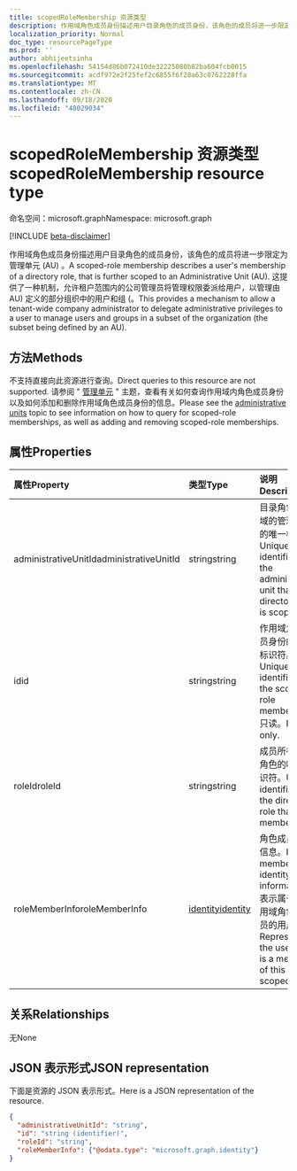 ```yaml
---
title: scopedRoleMembership 资源类型
description: 作用域角色成员身份描述用户目录角色的成员身份，该角色的成员将进一步限定为管理单元 (AU) 。  这提供了一种机制，允许租户范围内的公司 adminsistrator 将管理权限委派给用户，以管理由 AU) 定义的一部分组织中的用户和组 (。
localization_priority: Normal
doc_type: resourcePageType
ms.prod: ''
author: abhijeetsinha
ms.openlocfilehash: 54154d86b072410de32225080b82ba604fcb0015
ms.sourcegitcommit: acdf972e2f25fef2c6855f6f28a63c0762228ffa
ms.translationtype: MT
ms.contentlocale: zh-CN
ms.lasthandoff: 09/18/2020
ms.locfileid: "48029034"
---
```

# <a name="scopedrolemembership-resource-type"></a><span data-ttu-id="fb287-104">scopedRoleMembership 资源类型</span><span class="sxs-lookup"><span data-stu-id="fb287-104">scopedRoleMembership resource type</span></span>

<span data-ttu-id="fb287-105">命名空间：microsoft.graph</span><span class="sxs-lookup"><span data-stu-id="fb287-105">Namespace: microsoft.graph</span></span>

[!INCLUDE [beta-disclaimer](../../includes/beta-disclaimer.md)]

<span data-ttu-id="fb287-106">作用域角色成员身份描述用户目录角色的成员身份，该角色的成员将进一步限定为管理单元 (AU) 。</span><span class="sxs-lookup"><span data-stu-id="fb287-106">A scoped-role membership describes a user's membership of a directory role, that is further scoped to an Administrative Unit (AU).</span></span>  <span data-ttu-id="fb287-107">这提供了一种机制，允许租户范围内的公司管理员将管理权限委派给用户，以管理由 AU) 定义的部分组织中的用户和组 (。</span><span class="sxs-lookup"><span data-stu-id="fb287-107">This provides a mechanism to allow a tenant-wide company administrator to delegate administrative privileges to a user to manage users and groups in a subset of the organization (the subset being defined by an AU).</span></span>

## <a name="methods"></a><span data-ttu-id="fb287-108">方法</span><span class="sxs-lookup"><span data-stu-id="fb287-108">Methods</span></span>
<span data-ttu-id="fb287-109">不支持直接向此资源进行查询。</span><span class="sxs-lookup"><span data-stu-id="fb287-109">Direct queries to this resource are not supported.</span></span>  <span data-ttu-id="fb287-110">请参阅 " [管理单元](administrativeunit.md) " 主题，查看有关如何查询作用域内角色成员身份以及如何添加和删除作用域角色成员身份的信息。</span><span class="sxs-lookup"><span data-stu-id="fb287-110">Please see the [administrative units](administrativeunit.md) topic to see information on how to query for scoped-role memberships, as well as adding and removing scoped-role memberships.</span></span>

## <a name="properties"></a><span data-ttu-id="fb287-111">属性</span><span class="sxs-lookup"><span data-stu-id="fb287-111">Properties</span></span>
| <span data-ttu-id="fb287-112">属性</span><span class="sxs-lookup"><span data-stu-id="fb287-112">Property</span></span>   | <span data-ttu-id="fb287-113">类型</span><span class="sxs-lookup"><span data-stu-id="fb287-113">Type</span></span> | <span data-ttu-id="fb287-114">说明</span><span class="sxs-lookup"><span data-stu-id="fb287-114">Description</span></span> |
|:---------------|:--------|:----------|
|<span data-ttu-id="fb287-115">administrativeUnitId</span><span class="sxs-lookup"><span data-stu-id="fb287-115">administrativeUnitId</span></span>|<span data-ttu-id="fb287-116">string</span><span class="sxs-lookup"><span data-stu-id="fb287-116">string</span></span>|<span data-ttu-id="fb287-117">目录角色作用域的管理单元的唯一标识符</span><span class="sxs-lookup"><span data-stu-id="fb287-117">Unique identifier for the administrative unit that the directory role is scoped to</span></span>|
|<span data-ttu-id="fb287-118">id</span><span class="sxs-lookup"><span data-stu-id="fb287-118">id</span></span>|<span data-ttu-id="fb287-119">string</span><span class="sxs-lookup"><span data-stu-id="fb287-119">string</span></span>| <span data-ttu-id="fb287-120">作用域角色成员身份的唯一标识符。</span><span class="sxs-lookup"><span data-stu-id="fb287-120">Unique identifier for the scoped-role membership.</span></span> <span data-ttu-id="fb287-121">只读。</span><span class="sxs-lookup"><span data-stu-id="fb287-121">Read-only.</span></span>|
|<span data-ttu-id="fb287-122">roleId</span><span class="sxs-lookup"><span data-stu-id="fb287-122">roleId</span></span>|<span data-ttu-id="fb287-123">string</span><span class="sxs-lookup"><span data-stu-id="fb287-123">string</span></span>| <span data-ttu-id="fb287-124">成员所在目录角色的唯一标识符。</span><span class="sxs-lookup"><span data-stu-id="fb287-124">Unique identifier for the directory role that the member is in.</span></span>|
|<span data-ttu-id="fb287-125">roleMemberInfo</span><span class="sxs-lookup"><span data-stu-id="fb287-125">roleMemberInfo</span></span>|[<span data-ttu-id="fb287-126">identity</span><span class="sxs-lookup"><span data-stu-id="fb287-126">identity</span></span>](identity.md)| <span data-ttu-id="fb287-127">角色成员标识信息。</span><span class="sxs-lookup"><span data-stu-id="fb287-127">Role member identity information.</span></span> <span data-ttu-id="fb287-128">表示属于此作用域角色的成员的用户。</span><span class="sxs-lookup"><span data-stu-id="fb287-128">Represents the user that is a member of this scoped-role.</span></span>|

## <a name="relationships"></a><span data-ttu-id="fb287-129">关系</span><span class="sxs-lookup"><span data-stu-id="fb287-129">Relationships</span></span>
<span data-ttu-id="fb287-130">无</span><span class="sxs-lookup"><span data-stu-id="fb287-130">None</span></span>


## <a name="json-representation"></a><span data-ttu-id="fb287-131">JSON 表示形式</span><span class="sxs-lookup"><span data-stu-id="fb287-131">JSON representation</span></span>

<span data-ttu-id="fb287-132">下面是资源的 JSON 表示形式。</span><span class="sxs-lookup"><span data-stu-id="fb287-132">Here is a JSON representation of the resource.</span></span>

<!-- {
  "blockType": "resource",
  "optionalProperties": [

  ],
  "@odata.type": "microsoft.graph.scopedRoleMembership"
}-->

```json
{
  "administrativeUnitId": "string",
  "id": "string (identifier)",
  "roleId": "string",
  "roleMemberInfo": {"@odata.type": "microsoft.graph.identity"}
}

```

<!-- uuid: 8fcb5dbc-d5aa-4681-8e31-b001d5168d79
2015-10-25 14:57:30 UTC -->
<!--
{
  "type": "#page.annotation",
  "description": "scopedRoleMembership resource",
  "keywords": "",
  "section": "documentation",
  "tocPath": "",
  "suppressions": []
}
-->


